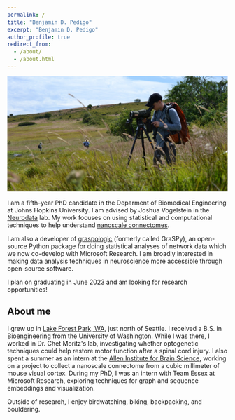 ```yaml
---
permalink: /
title: "Benjamin D. Pedigo"
excerpt: "Benjamin D. Pedigo"
author_profile: true
redirect_from: 
  - /about/
  - /about.html
---
```


![](/images/grassy_me.jpg)


I am a fifth-year PhD candidate in the Deparment of Biomedical Engineering at Johns 
Hopkins University. I am advised by Joshua Vogelstein in the
[Neurodata](https://neurodata.io/) lab. My work focuses on using statistical and 
computational techniques to help understand
[nanoscale connectomes](https://www.nature.com/articles/d41586-019-02208-0). 

I am also a developer of [graspologic](https://github.com/microsoft/graspologic) 
(formerly called GraSPy), an open-source 
Python package for doing statistical analyses of network data which we now co-develop with
Microsoft Research. I am broadly interested in making data analysis techniques in 
neuroscience more accessible through open-source software. 

I plan on graduating in June 2023 and am looking for research opportunities!

About me
---
I grew up in [Lake Forest Park, WA](https://goo.gl/maps/DdsMTKyRPeEFe5yK9), just north
of Seattle. I received a B.S. in Bioengineering from the University of Washington. 
While I was there, I worked in Dr. Chet Moritz's lab, investigating whether optogenetic
techniques could help restore motor function after a spinal cord injury. I also spent a
summer as an intern at the
[Allen Institute for Brain Science](https://alleninstitute.org/what-we-do/brain-science/), 
working on a project to collect a nanoscale connectome from a cubic millimeter of mouse
visual cortex. During my PhD, I was an intern with Team Essex at Microsoft Research, 
exploring techniques for graph and sequence embeddings and visualization.

Outside of research, I enjoy birdwatching, biking, backpacking, and bouldering. 
